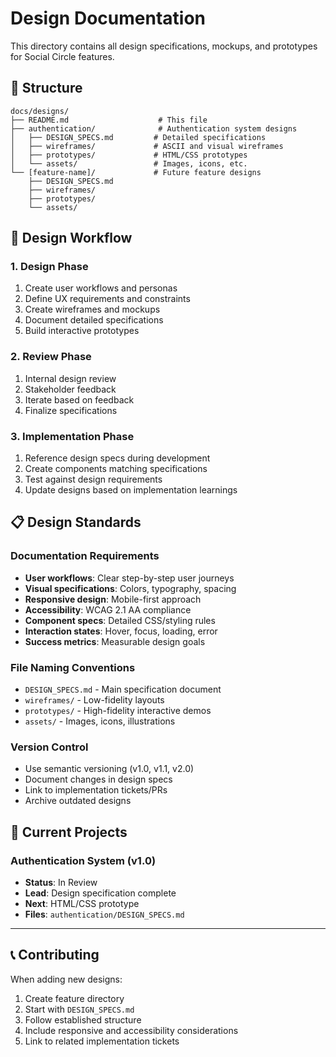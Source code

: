 # Design Documentation

This directory contains all design specifications, mockups, and prototypes for Social Circle features.

## 📁 Structure

```
docs/designs/
├── README.md                    # This file
├── authentication/              # Authentication system designs
│   ├── DESIGN_SPECS.md         # Detailed specifications
│   ├── wireframes/             # ASCII and visual wireframes
│   ├── prototypes/             # HTML/CSS prototypes
│   └── assets/                 # Images, icons, etc.
└── [feature-name]/             # Future feature designs
    ├── DESIGN_SPECS.md
    ├── wireframes/
    ├── prototypes/
    └── assets/
```

## 🔄 Design Workflow

### 1. Design Phase
1. Create user workflows and personas
2. Define UX requirements and constraints
3. Create wireframes and mockups
4. Document detailed specifications
5. Build interactive prototypes

### 2. Review Phase
1. Internal design review
2. Stakeholder feedback
3. Iterate based on feedback
4. Finalize specifications

### 3. Implementation Phase
1. Reference design specs during development
2. Create components matching specifications
3. Test against design requirements
4. Update designs based on implementation learnings

## 📋 Design Standards

### Documentation Requirements
- **User workflows**: Clear step-by-step user journeys
- **Visual specifications**: Colors, typography, spacing
- **Responsive design**: Mobile-first approach
- **Accessibility**: WCAG 2.1 AA compliance
- **Component specs**: Detailed CSS/styling rules
- **Interaction states**: Hover, focus, loading, error
- **Success metrics**: Measurable design goals

### File Naming Conventions
- `DESIGN_SPECS.md` - Main specification document
- `wireframes/` - Low-fidelity layouts
- `prototypes/` - High-fidelity interactive demos
- `assets/` - Images, icons, illustrations

### Version Control
- Use semantic versioning (v1.0, v1.1, v2.0)
- Document changes in design specs
- Link to implementation tickets/PRs
- Archive outdated designs

## 🎯 Current Projects

### Authentication System (v1.0)
- **Status**: In Review
- **Lead**: Design specification complete
- **Next**: HTML/CSS prototype
- **Files**: `authentication/DESIGN_SPECS.md`

---

## 📞 Contributing

When adding new designs:
1. Create feature directory
2. Start with `DESIGN_SPECS.md`
3. Follow established structure
4. Include responsive and accessibility considerations
5. Link to related implementation tickets